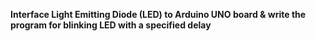 **Interface Light Emitting Diode (LED) to Arduino UNO board & write the program for blinking LED with a specified delay**
